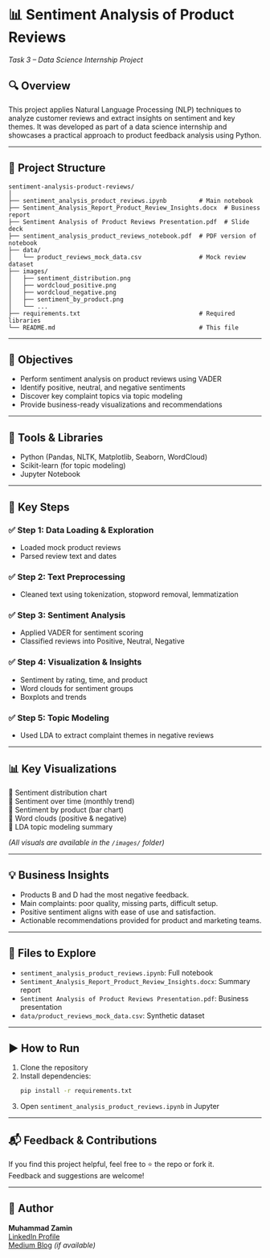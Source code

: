 # 📊 Sentiment Analysis of Product Reviews  
*Task 3 – Data Science Internship Project*

## 🔍 Overview

This project applies Natural Language Processing (NLP) techniques to analyze customer reviews and extract insights on sentiment and key themes. It was developed as part of a data science internship and showcases a practical approach to product feedback analysis using Python.

---

## 📁 Project Structure

```
sentiment-analysis-product-reviews/
│
├── sentiment_analysis_product_reviews.ipynb         # Main notebook
├── Sentiment_Analysis_Report_Product_Review_Insights.docx  # Business report
├── Sentiment Analysis of Product Reviews Presentation.pdf  # Slide deck
├── sentiment_analysis_product_reviews_notebook.pdf  # PDF version of notebook
├── data/
│   └── product_reviews_mock_data.csv                # Mock review dataset
├── images/
│   ├── sentiment_distribution.png
│   ├── wordcloud_positive.png
│   ├── wordcloud_negative.png
│   ├── sentiment_by_product.png
│   └── ...
├── requirements.txt                                 # Required libraries
└── README.md                                        # This file
```

---

## 🧠 Objectives

- Perform sentiment analysis on product reviews using VADER
- Identify positive, neutral, and negative sentiments
- Discover key complaint topics via topic modeling
- Provide business-ready visualizations and recommendations

---

## 🧰 Tools & Libraries

- Python (Pandas, NLTK, Matplotlib, Seaborn, WordCloud)
- Scikit-learn (for topic modeling)
- Jupyter Notebook

---

## 🧪 Key Steps

### ✅ Step 1: Data Loading & Exploration
- Loaded mock product reviews
- Parsed review text and dates

### ✅ Step 2: Text Preprocessing
- Cleaned text using tokenization, stopword removal, lemmatization

### ✅ Step 3: Sentiment Analysis
- Applied VADER for sentiment scoring
- Classified reviews into Positive, Neutral, Negative

### ✅ Step 4: Visualization & Insights
- Sentiment by rating, time, and product
- Word clouds for sentiment groups
- Boxplots and trends

### ✅ Step 5: Topic Modeling
- Used LDA to extract complaint themes in negative reviews

---

## 📊 Key Visualizations

📌 Sentiment distribution chart  
📌 Sentiment over time (monthly trend)  
📌 Sentiment by product (bar chart)  
📌 Word clouds (positive & negative)  
📌 LDA topic modeling summary  

*(All visuals are available in the `/images/` folder)*

---

## 💡 Business Insights

- Products B and D had the most negative feedback.
- Main complaints: poor quality, missing parts, difficult setup.
- Positive sentiment aligns with ease of use and satisfaction.
- Actionable recommendations provided for product and marketing teams.

---

## 📎 Files to Explore

- `sentiment_analysis_product_reviews.ipynb`: Full notebook
- `Sentiment_Analysis_Report_Product_Review_Insights.docx`: Summary report
- `Sentiment Analysis of Product Reviews Presentation.pdf`: Business presentation
- `data/product_reviews_mock_data.csv`: Synthetic dataset

---

## ▶️ How to Run

1. Clone the repository  
2. Install dependencies:
   ```bash
   pip install -r requirements.txt
   ```
3. Open `sentiment_analysis_product_reviews.ipynb` in Jupyter

---

## 📬 Feedback & Contributions

If you find this project helpful, feel free to ⭐️ the repo or fork it.  
Feedback and suggestions are welcome!

---

## 📌 Author

**Muhammad Zamin**  
[LinkedIn Profile](https://www.linkedin.com/in/your-profile)  
[Medium Blog](https://medium.com/@your-handle) *(if available)*
